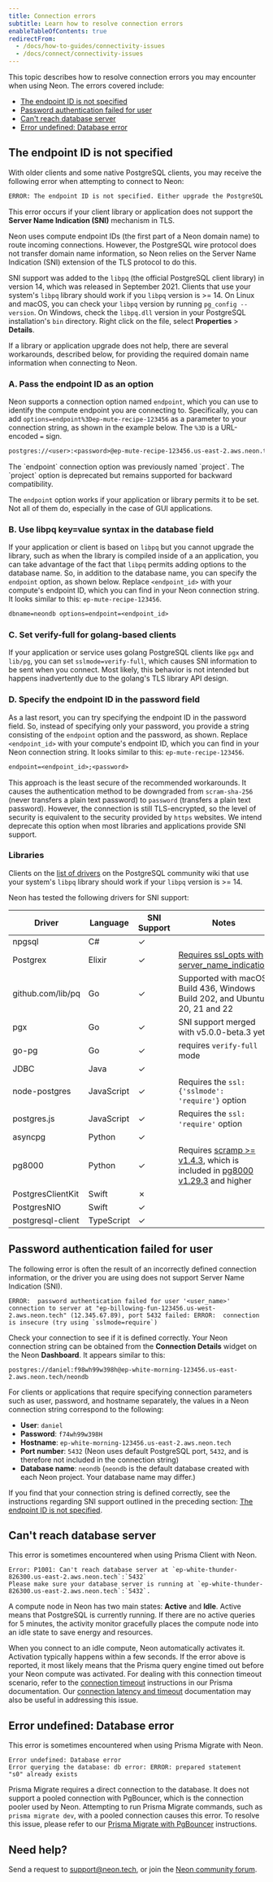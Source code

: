 ```yaml
---
title: Connection errors
subtitle: Learn how to resolve connection errors
enableTableOfContents: true
redirectFrom:
  - /docs/how-to-guides/connectivity-issues
  - /docs/connect/connectivity-issues
---
```


This topic describes how to resolve connection errors you may encounter when using Neon. The errors covered include:

- [The endpoint ID is not specified](#the-endpoint-id-is-not-specified)
- [Password authentication failed for user](#password-authentication-failed-for-user)
- [Can't reach database server](#cant-reach-database-server)
- [Error undefined: Database error](#error-undefined-database-error)

## The endpoint ID is not specified

With older clients and some native PostgreSQL clients, you may receive the following error when attempting to connect to Neon:

<CodeBlock shouldWrap>

```txt
ERROR: The endpoint ID is not specified. Either upgrade the PostgreSQL client library (libpq) for SNI support or pass the endpoint ID (the first part of the domain name) as a parameter: '&options=endpoint%3D'. See [https://neon.tech/sni](https://neon.tech/sni) for more information.
```

</CodeBlock>

This error occurs if your client library or application does not support the **Server Name Indication (SNI)** mechanism in TLS.

Neon uses compute endpoint IDs (the first part of a Neon domain name) to route incoming connections. However, the PostgreSQL wire protocol does not transfer domain name information, so Neon relies on the Server Name Indication (SNI) extension of the TLS protocol to do this.

SNI support was added to the `libpq` (the official PostgreSQL client library) in version 14, which was released in September 2021. Clients that use your system's `libpq` library should work if you `libpq` version is >= 14. On Linux and macOS, you can check your `libpq` version by running `pg_config --version`. On Windows, check the `libpq.dll` version in your PostgreSQL installation's `bin` directory. Right click on the file, select **Properties** > **Details**.  

If a library or application upgrade does not help, there are several workarounds, described below, for providing the required domain name information when connecting to Neon.

### A. Pass the endpoint ID as an option

Neon supports a connection option named `endpoint`, which you can use to identify the compute endpoint you are connecting to. Specifically, you can add `options=endpoint%3Dep-mute-recipe-123456` as a parameter to your connection string, as shown in the example below. The `%3D` is a URL-encoded `=` sign.

<CodeBlock shouldWrap>

```txt
postgres://<user>:<password>@ep-mute-recipe-123456.us-east-2.aws.neon.tech/neondb?options=endpoint%3Dep-mute-recipe-123456
```

</CodeBlock>

<Admonition type="note">
The `endpoint` connection option was previously named `project`. The `project` option is deprecated but remains supported for backward compatibility.
</Admonition>

The `endpoint` option works if your application or library permits it to be set. Not all of them do, especially in the case of GUI applications.

### B. Use libpq key=value syntax in the database field

If your application or client is based on `libpq` but you cannot upgrade the library, such as when the library is compiled inside of a an application, you can take advantage of the fact that `libpq` permits adding options to the database name. So, in addition to the database name, you can specify the `endpoint` option, as shown below. Replace `<endpoint_id>` with your compute's endpoint ID, which you can find in your Neon connection string. It looks similar to this: `ep-mute-recipe-123456`.

```txt
dbname=neondb options=endpoint=<endpoint_id>
```

### C. Set verify-full for golang-based clients

If your application or service uses golang PostgreSQL clients like `pgx` and `lib/pg`, you can set `sslmode=verify-full`, which causes SNI information to be sent when you connect. Most likely, this behavior is not intended but happens inadvertently due to the golang's TLS library API design.

### D. Specify the endpoint ID in the password field

As a last resort, you can try specifying the endpoint ID in the password field. So, instead of specifying only your password, you provide a string consisting of the `endpoint` option and the password, as shown. Replace `<endpoint_id>` with your compute's endpoint ID, which you can find in your Neon connection string. It looks similar to this: `ep-mute-recipe-123456`.

```txt
endpoint=<endpoint_id>;<password>
```

This approach is the least secure of the recommended workarounds. It causes the authentication method to be downgraded from `scram-sha-256` (never transfers a plain text password) to `password` (transfers a plain text password). However, the connection is still TLS-encrypted, so the level of security is equivalent to the security provided by `https` websites. We intend deprecate this option when most libraries and applications provide SNI support.

### Libraries

Clients on the [list of drivers](https://wiki.postgresql.org/wiki/List_of_drivers) on the PostgreSQL community wiki that use your system's `libpq` library should work if your `libpq` version is >= 14.

Neon has tested the following drivers for SNI support:

| Driver            | Language    | SNI Support | Notes                                                                                                                                             |
| ----------------- | ----------- | -------------|-------------------------------------------------------------------------------------------------------------------------------------------------- |
| npgsql            | C#          | &check;      |                                                                                                                                                   |
| Postgrex          | Elixir      | &check;      | [Requires ssl_opts with server_name_indication](https://neon.tech/docs/guides/elixir-ecto#configure-ecto)                                         |
| github.com/lib/pq | Go          | &check;      | Supported with macOS Build 436, Windows Build 202, and Ubuntu 20, 21 and 22                                                                       |
| pgx               | Go          | &check;     | SNI support merged with v5.0.0-beta.3 yet                                                                                                            |
| go-pg             | Go          | &check;      | requires `verify-full` mode                                                                                                                       |
| JDBC              | Java        | &check;      |                                                                                                                                                   |
| node-postgres     | JavaScript  | &check;      | Requires the `ssl: {'sslmode': 'require'}` option                                                                                                 |
| postgres.js       | JavaScript  | &check;      | Requires the `ssl: 'require'` option                                                                                                              |
| asyncpg           | Python      | &check;      |                                                                                                                                                   |
| pg8000            | Python      | &check;      | Requires [scramp >= v1.4.3](https://pypi.org/project/scramp/), which is included in [pg8000 v1.29.3](https://pypi.org/project/pg8000/) and higher |
| PostgresClientKit | Swift       | &#x2717;     |                                                                                                                                                   |
| PostgresNIO       | Swift       | &check;      |                                                                                                                                                   |
| postgresql-client | TypeScript  | &check;      |                                                                                                                                                   |

## Password authentication failed for user

The following error is often the result of an incorrectly defined connection information, or the driver you are using does not support Server Name Indication (SNI).

<CodeBlock shouldWrap>

```text
ERROR:  password authentication failed for user '<user_name>' connection to server at "ep-billowing-fun-123456.us-west-2.aws.neon.tech" (12.345.67.89), port 5432 failed: ERROR:  connection is insecure (try using `sslmode=require`)
```

</CodeBlock>

Check your connection to see if it is defined correctly. Your Neon connection string can be obtained from the **Connection Details** widget on the Neon **Dashboard**. It appears similar to this:

<CodeBlock shouldWrap>

```text
postgres://daniel:f98wh99w398h@ep-white-morning-123456.us-east-2.aws.neon.tech/neondb
```

</CodeBlock>

For clients or applications that require specifying connection parameters such as user, password, and hostname separately, the values in a Neon connection string correspond to the following:

- **User**: `daniel`
- **Password**: `f74wh99w398H`
- **Hostname**: `ep-white-morning-123456.us-east-2.aws.neon.tech`
- **Port number**: `5432` (Neon uses default PostgreSQL port, `5432`, and is therefore not included in the connection string)
- **Database name**: `neondb` (`neondb` is the default database created with each Neon project. Your database name may differ.)

If you find that your connection string is defined correctly, see the instructions regarding SNI support outlined in the preceding section: [The endpoint ID is not specified](#the-endpoint-id-is-not-specified).

## Can't reach database server

This error is sometimes encountered when using Prisma Client with Neon.

<CodeBlock shouldWrap>

```text
Error: P1001: Can't reach database server at `ep-white-thunder-826300.us-east-2.aws.neon.tech`:`5432`
Please make sure your database server is running at `ep-white-thunder-826300.us-east-2.aws.neon.tech`:`5432`.
```

</CodeBlock>

A compute node in Neon has two main states: **Active** and **Idle**. Active means that PostgreSQL is currently running. If there are no active queries for 5 minutes, the activity monitor gracefully places the compute node into an idle state to save energy and resources.

When you connect to an idle compute, Neon automatically activates it. Activation typically happens within a few seconds. If the error above is reported, it most likely means that the Prisma query engine timed out before your Neon compute was activated. For dealing with this connection timeout scenario, refer to the [connection timeout](../guides/prisma#connection-timeouts) instructions in our Prisma documentation. Our [connection latency and timeout](../connect/connection-latency) documentation may also be useful in addressing this issue.

## Error undefined: Database error

This error is sometimes encountered when using Prisma Migrate with Neon.

```text
Error undefined: Database error
Error querying the database: db error: ERROR: prepared statement
"s0" already exists
```

Prisma Migrate requires a direct connection to the database. It does not support a pooled connection with PgBouncer, which is the connection pooler used by Neon. Attempting to run Prisma Migrate commands, such as `prisma migrate dev`, with a pooled connection causes this error. To resolve this issue, please refer to our [Prisma Migrate with PgBouncer](../guides/prisma-migrate#prisma-migrate-with-pgbouncer) instructions.

## Need help?

Send a request to [support@neon.tech](mailto:support@neon.tech), or join the [Neon community forum](https://community.neon.tech/).
